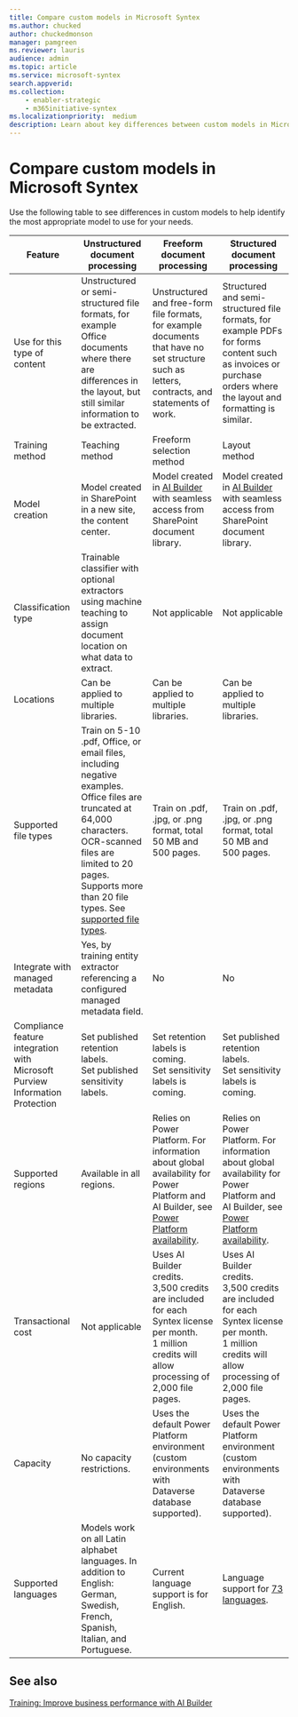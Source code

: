 ```yaml
---
title: Compare custom models in Microsoft Syntex
ms.author: chucked
author: chuckedmonson
manager: pamgreen
ms.reviewer: lauris
audience: admin
ms.topic: article
ms.service: microsoft-syntex
search.appverid: 
ms.collection: 
    - enabler-strategic
    - m365initiative-syntex
ms.localizationpriority:  medium
description: Learn about key differences between custom models in Microsoft Syntex.
---
```


# Compare custom models in Microsoft Syntex 

Use the following table to see differences in custom models to help identify the most appropriate model to use for your needs.

| Feature | Unstructured document processing | Freeform document processing | Structured document processing |
| ------- | ------- | ------- | ------- |
| Use for this type of content | Unstructured or semi-structured file formats, for example Office documents where there are differences in the layout, but still similar information to be extracted. | Unstructured and free-form file formats, for example documents that have no set structure such as letters, contracts, and statements of work. | Structured and semi-structured file formats, for example PDFs for forms content such as invoices or purchase orders where the layout and formatting is similar. |
| Training method | Teaching method  | Freeform selection method | Layout method |
| Model creation | Model created in SharePoint in a new site, the content center.  | Model created in [AI Builder](/ai-builder/overview) with seamless access from SharePoint document library.| Model created in [AI Builder](/ai-builder/overview) with seamless access from SharePoint document library. |
| Classification type | Trainable classifier with optional extractors using machine teaching to assign document location on what data to extract. | Not applicable | Not applicable |
| Locations | Can be applied to multiple libraries. | Can be applied to multiple libraries. | Can be applied to multiple libraries. |
| Supported file types | Train on 5-10 .pdf, Office, or email files, including negative examples.<br>Office files are truncated at 64,000 characters. OCR-scanned files are limited to 20 pages. Supports more than 20 file types. See [supported file types](requirements-and-limitations.md#unstructured-document-processing).  | Train on .pdf, .jpg, or .png format, total 50 MB and 500 pages. | Train on .pdf, .jpg, or .png format, total 50 MB and 500 pages. |
| Integrate with managed metadata | Yes, by training entity extractor referencing a configured managed metadata field. | No | No |
| Compliance feature integration with Microsoft Purview Information Protection | Set published retention labels.<br>Set published sensitivity labels. | Set retention labels is coming. <br>Set sensitivity labels is coming. | Set published retention labels. <br>Set sensitivity labels is coming. |
| Supported regions| Available in all regions. | Relies on Power Platform. For information about global availability for Power Platform and AI Builder, see [Power Platform availability](https://dynamics.microsoft.com/geographic-availability/). | Relies on Power Platform. For information about global availability for Power Platform and AI Builder, see [Power Platform availability](https://dynamics.microsoft.com/geographic-availability/). |
| Transactional cost | Not applicable | Uses AI Builder credits.<br>3,500 credits are included for each Syntex license per month.<br>1 million credits will allow processing of 2,000 file pages. | Uses AI Builder credits.<br>3,500 credits are included for each Syntex license per month.<br>1 million credits will allow processing of 2,000 file pages. |
| Capacity | No capacity restrictions. | Uses the default Power Platform environment (custom environments with Dataverse database supported). | Uses the default Power Platform environment (custom environments with Dataverse database supported). |
| Supported languages| Models work on all Latin alphabet languages. In addition to English: German, Swedish, French, Spanish, Italian, and Portuguese. | Current language support is for English. | Language support for [73 languages](/ai-builder/form-processing-model-requirements.md#languages-supported). |

## See also

[Training: Improve business performance with AI Builder](/training/paths/improve-business-performance-ai-builder/?source=learn)


